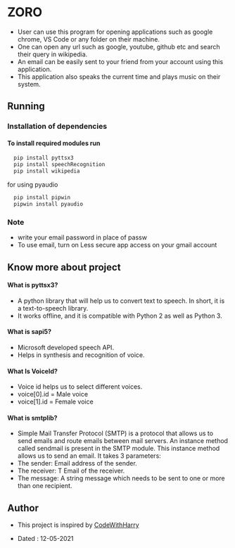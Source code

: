 # ZORO

- User can use this program for opening applications such as google chrome, VS Code or any folder on their machine.
- One can open any url such as google, youtube, github etc and search their query in wikipedia.
- An email can be easily sent to your friend from your account using this application.
- This application also speaks the current time and plays music on their system.

## Running

### Installation of dependencies

#### To install required modules run

```bash
  pip install pyttsx3
  pip install speechRecognition
  pip install wikipedia
```
for using pyaudio
```bash
  pip install pipwin
  pipwin install pyaudio
```
### Note

- write your email password in place of passw
- To use email, turn on Less secure app access on your gmail account

## Know more about project

#### What is pyttsx3?

- A python library that will help us to convert text to speech. In short, it is a text-to-speech library.
- It works offline, and it is compatible with Python 2 as well as Python 3.

#### What is sapi5?

- Microsoft developed speech API.
- Helps in synthesis and recognition of voice.

#### What Is VoiceId?

- Voice id helps us to select different voices.
- voice[0].id = Male voice 
- voice[1].id = Female voice

#### What is smtplib?

- Simple Mail Transfer Protocol (SMTP) is a protocol that allows us to send emails and route emails between mail servers. An instance method called sendmail is present in the SMTP module. This instance method allows us to send an email.  It takes 3 parameters:
- The sender: Email address of the sender.
- The receiver: T Email of the receiver.
- The message: A string message which needs to be sent to one or more than one recipient.

## Author

- This project is inspired by [CodeWithHarry](https://youtube.com/playlist?list=PLu0W_9lII9agICnT8t4iYVSZ3eykIAOME)

- Dated : 12-05-2021
